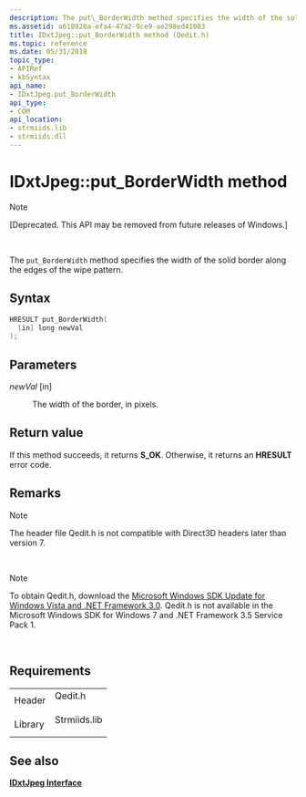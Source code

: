 ```yaml
---
description: The put\_BorderWidth method specifies the width of the solid border along the edges of the wipe pattern.
ms.assetid: a618926a-efa4-47a2-9ce9-ae298ed41083
title: IDxtJpeg::put_BorderWidth method (Qedit.h)
ms.topic: reference
ms.date: 05/31/2018
topic_type: 
- APIRef
- kbSyntax
api_name: 
- IDxtJpeg.put_BorderWidth
api_type: 
- COM
api_location: 
- strmiids.lib
- strmiids.dll
---
```


# IDxtJpeg::put\_BorderWidth method

> [!Note]  
> \[Deprecated. This API may be removed from future releases of Windows.\]

 

The `put_BorderWidth` method specifies the width of the solid border along the edges of the wipe pattern.

## Syntax


```C++
HRESULT put_BorderWidth(
  [in] long newVal
);
```



## Parameters

<dl> <dt>

*newVal* \[in\]
</dt> <dd>

The width of the border, in pixels.

</dd> </dl>

## Return value

If this method succeeds, it returns **S\_OK**. Otherwise, it returns an **HRESULT** error code.

## Remarks

> [!Note]  
> The header file Qedit.h is not compatible with Direct3D headers later than version 7.

 

> [!Note]  
> To obtain Qedit.h, download the [Microsoft Windows SDK Update for Windows Vista and .NET Framework 3.0](https://msdn.microsoft.com/windowsvista/bb980924.aspx). Qedit.h is not available in the Microsoft Windows SDK for Windows 7 and .NET Framework 3.5 Service Pack 1.

 

## Requirements



|                    |                                                                                         |
|--------------------|-----------------------------------------------------------------------------------------|
| Header<br/>  | <dl> <dt>Qedit.h</dt> </dl>      |
| Library<br/> | <dl> <dt>Strmiids.lib</dt> </dl> |



## See also

<dl> <dt>

[**IDxtJpeg Interface**](idxtjpeg.md)
</dt> </dl>

 

 




